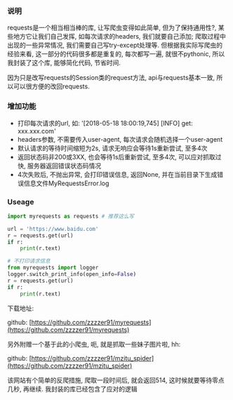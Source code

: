 ### 说明

requests是一个相当相当棒的库, 让写爬虫变得如此简单, 但为了保持通用性?, 某些地方它让我们自己发挥, 如每次请求的headers, 我们就要自己添加; 爬取过程中出现的一些异常情况, 我们需要自己写try-except处理等.
但根据我实际写爬虫的经验来看, 这一部分的代码很多都是重复的, 每次都写一遍, 就很不pythonic, 所以我封装了这个库, 能够简化代码, 节省时间.

因为只是改写requests的Session类的request方法, api与requests基本一致, 所以可以很方便的改回requests.


### 增加功能

- 打印每次请求的url, 如: '[2018-05-18 18:00:19,745] [INFO] get: xxx.xxx.com'
- headers参数, 不需要传入user-agent, 每次请求会随机选择一个user-agent
- 默认请求的等待时间缩短为2s, 请求无响应会等待1s重新尝试, 至多4次
- 返回状态码非200或3XX, 也会等待1s后重新尝试, 至多4次, 可以应对抓取过快, 服务器返回错误状态码情况
- 4次失败后, 不抛出异常, 会打印错误信息, 返回None, 并在当前目录下生成错误信息文件MyRequestsError.log


### Useage

```python
import myrequests as requests # 推荐这么写

url = 'https://www.baidu.com'
r = requests.get(url)
if r:
    print(r.text)

# 不打印请求信息
from myrequests import logger
logger.switch_print_info(open_info=False)
r = requests.get(url)
if r:
    print(r.text)
```


下载地址: 

github: [https://github.com/zzzzer91/myrequests](https://github.com/zzzzer91/myrequests)

另外附赠一个基于此的小爬虫, 呃, 就是抓取一些妹子图片啦, hh:

github: [https://github.com/zzzzer91/mzitu_spider](https://github.com/zzzzer91/mzitu_spider)

该网站有个简单的反爬措施, 爬取一段时间后, 就会返回514, 这时候就要等待零点几秒, 再继续. 我封装的库已经包含了应对的逻辑